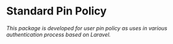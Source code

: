 # Standard Pin Policy

###### This package is developed for user pin policy as uses in various authentication process based on Laravel.
